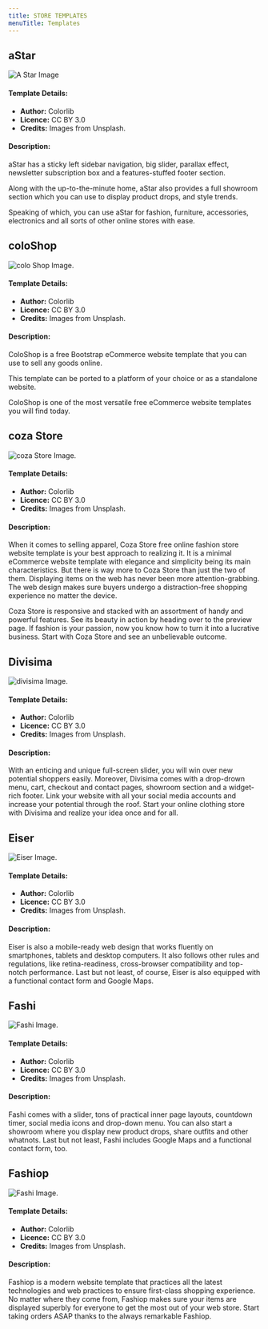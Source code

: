 ```yaml
---
title: STORE TEMPLATES
menuTitle: Templates
---
```


## aStar

![A Star Image](aStar.jpg)
#### Template Details:
* **Author:** Colorlib
* **Licence:** CC BY 3.0
* **Credits:** Images from Unsplash.

#### Description:

  aStar has a sticky left sidebar navigation, big slider, parallax effect, newsletter subscription box and a features-stuffed footer section.

  Along with the up-to-the-minute home, aStar also provides a full showroom section which you can use to display product drops, and style trends. 

  Speaking of which, you can use aStar for fashion, furniture, accessories, electronics and all sorts of other online stores with ease.


  ## coloShop

![colo Shop Image](coloshop.jpg).

#### Template Details:
* **Author:** Colorlib
* **Licence:** CC BY 3.0
* **Credits:** Images from Unsplash.

#### Description:

  ColoShop is a free Bootstrap eCommerce website template that you can use to sell any goods online. 
  
  This template can be ported to a platform of your choice or as a standalone website. 
  
  ColoShop is one of the most versatile free eCommerce website templates you will find today. 


   ## coza Store

![coza Store Image](cozastore.jpg).

#### Template Details:
* **Author:** Colorlib
* **Licence:** CC BY 3.0
* **Credits:** Images from Unsplash.

#### Description:

When it comes to selling apparel, Coza Store free online fashion store website template is your best approach to realizing it. It is a minimal eCommerce website template with elegance and simplicity being its main characteristics. But there is way more to Coza Store than just the two of them. Displaying items on the web has never been more attention-grabbing. The web design makes sure buyers undergo a distraction-free shopping experience no matter the device.

Coza Store is responsive and stacked with an assortment of handy and powerful features. See its beauty in action by heading over to the preview page. If fashion is your passion, now you know how to turn it into a lucrative business. Start with Coza Store and see an unbelievable outcome.


 ## Divisima

![divisima Image](divisima.jpg).

#### Template Details:
* **Author:** Colorlib
* **Licence:** CC BY 3.0
* **Credits:** Images from Unsplash.

#### Description:

With an enticing and unique full-screen slider, you will win over new potential shoppers easily. Moreover, Divisima comes with a drop-drown menu, cart, checkout and contact pages, showroom section and a widget-rich footer. Link your website with all your social media accounts and increase your potential through the roof. Start your online clothing store with Divisima and realize your idea once and for all.


 ## Eiser

![Eiser Image](eiser.jpg).

#### Template Details:
* **Author:** Colorlib
* **Licence:** CC BY 3.0
* **Credits:** Images from Unsplash.

#### Description:

Eiser is also a mobile-ready web design that works fluently on smartphones, tablets and desktop computers. It also follows other rules and regulations, like retina-readiness, cross-browser compatibility and top-notch performance. Last but not least, of course, Eiser is also equipped with a functional contact form and Google Maps.


 ## Fashi

![Fashi Image](fashi.jpg).

#### Template Details:
* **Author:** Colorlib
* **Licence:** CC BY 3.0
* **Credits:** Images from Unsplash.

#### Description:

 Fashi comes with a slider, tons of practical inner page layouts, countdown timer, social media icons and drop-down menu. You can also start a showroom where you display new product drops, share outfits and other whatnots. Last but not least, Fashi includes Google Maps and a functional contact form, too.


 ## Fashiop

![Fashi Image](fashiop.jpg).

#### Template Details:
* **Author:** Colorlib
* **Licence:** CC BY 3.0
* **Credits:** Images from Unsplash.

#### Description:

 Fashiop is a modern website template that practices all the latest technologies and web practices to ensure first-class shopping experience. No matter where they come from, Fashiop makes sure your items are displayed superbly for everyone to get the most out of your web store. Start taking orders ASAP thanks to the always remarkable Fashiop.







